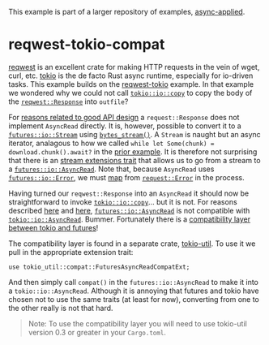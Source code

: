 This example is part of a larger repository of examples, [async-applied](../README.md).

# reqwest-tokio-compat

[reqwest](https://github.com/seanmonstar/reqwest) is an excellent crate for making HTTP requests in the vein of wget, curl, etc.  [tokio](https://tokio.rs) is the de facto Rust async runtime, especially for io-driven tasks.  This example builds on the [reqwest-tokio](../reqwest-tokio/README.md) example.  In that example we wondered why we could not call [`tokio::io::copy`](https://docs.rs/tokio/0.2.11/tokio/io/fn.copy.html) to copy the body of the [`reqwest::Response`](https://docs.rs/reqwest/0.10.1/reqwest/struct.Response.html) into `outfile`?

For [reasons related to good API design](https://github.com/seanmonstar/reqwest/issues/482) a `request::Response` does not implement `AsyncRead` directly.  It is, however, possible to convert it to a [`futures::io::Stream`](https://docs.rs/futures/0.3.4/futures/stream/trait.Stream.html) using [`bytes_stream()`](https://docs.rs/reqwest/0.10.1/reqwest/struct.Response.html#method.bytes_stream).  A `Stream` is naught but an async iterator, analagous to how we called `while let Some(chunk) = download.chunk().await?` in the [prior example](../reqwest-tokio/README.md).  It is therefore not surprising that there is an [stream extensions trait](https://docs.rs/futures/0.3.4/futures/stream/trait.TryStreamExt.html) that allows us to go from a stream to a [`futures::io::AsyncRead`](https://docs.rs/futures/0.3.4/futures/io/trait.AsyncRead.html).  Note that, because `AsyncRead` uses [`futures::io::Error`](https://docs.rs/futures/0.3.4/futures/io/struct.Error.html), we must [map](https://docs.rs/futures/0.3.4/futures/stream/trait.TryStreamExt.html#method.map_err) from [`request::Error`](https://docs.rs/reqwest/0.10.1/reqwest/struct.Error.html) in the process.

Having turned our `reqwest::Response` into an `AsyncRead` it should now be straightforward to invoke [`tokio::io::copy`](https://docs.rs/tokio/0.2.13/tokio/io/fn.copy.html)... but it is not.  For reasons described [here](https://www.reddit.com/r/rust/comments/enn3ax/strategies_for_futuresioasyncread_vs/) and [here](https://github.com/rust-lang/futures-rs/pull/1826), [`futures::io::AsyncRead`](https://docs.rs/futures/0.3.4/futures/io/trait.AsyncRead.html) is not compatible with [`tokio::io::AsyncRead`](https://docs.rs/tokio/0.2.11/tokio/io/trait.AsyncRead.html).  Bummer.  Fortunately there is a [compatibility layer between tokio and futures](https://docs.rs/tokio-util/0.3.0/tokio_util/compat/index.html)!

The compatibility layer is found in a separate crate, [tokio-util](https://github.com/tokio-rs/tokio/tree/master/tokio-util).  To use it we pull in the appropriate extension trait:

```
use tokio_util::compat::FuturesAsyncReadCompatExt;
```

And then simply call `compat()` in the `futures::io::AsyncRead` to make it into a `tokio::io::AsyncRead`.  Although it is annoying that futures and tokio have chosen not to use the same traits (at least for now), converting from one to the other really is not that hard.

> Note: To use the compatibility layer you will need to use tokio-util version 0.3 or greater in your `Cargo.toml`.
